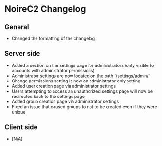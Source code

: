 # **NoireC2 Changelog**

## **General**

+ Changed the formatting of the changelog

## **Server side**

+ Added a section on the settings page for administrators (only visible to accounts with administrator permissions)
+ Administrator settings are now located on the path '/settings/admin/'
+ Change permissions setting is now an administrator only setting
+ Added user creation page via administrator settings
+ Users attempting to access an unauthorized settings page will now be redirected back to the settings page
+ Added group creation page via administrator settings
+ Fixed an issue that caused groups to not to be created even if they were unique

## **Client side**

+ [N/A]
